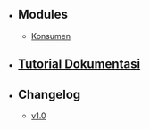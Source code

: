 <!-- - ## Getting Started
    - [Overview](/{{route}}/{{version}}/pendahuluan)
    - [Requirements](/{{route}}/{{version}}/requirements)
    - [Installation](/{{route}}/{{version}}/installation) -->
- ## Modules
    <!-- - [Manajemen Cabang](/{{route}}/{{version}}/modules/cabang)
    - [Manajemen Jadwal Cabang](/{{route}}/{{version}}/modules/jadwal)
    - [Produk Master](/{{route}}/{{version}}/modules/produk_master)
    - [Produk Sewa](/{{route}}/{{version}}/modules/produk_sewa)
    - [Produk jual](/{{route}}/{{version}}/modules/produk_jual) -->
    - [Konsumen](/{{route}}/{{version}}/modules/konsumen)
- ## [Tutorial Dokumentasi](/{{route}}/{{version}}/tutorial)

<!-- - ## [Support](/{{route}}/{{version}}/support) -->
- ## Changelog
    - [v1.0](/{{route}}/{{version}}/changelog/1.0)